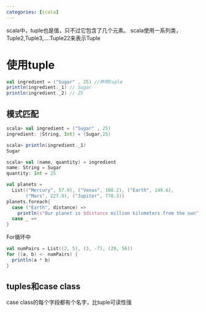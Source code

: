 ```yaml
---
categories: [scala]
---
```




scala中，tuple也是值，只不过它包含了几个元素。 scala使用一系列类，Tuple2,Tuple3,....Tuple22来表示Tuple

# 使用tuple

```scala
val ingredient = ("Sugar" , 25) //声明tuple
println(ingredient._1) // Sugar
println(ingredient._2) // 25
```

## 模式匹配

```scala
scala> val ingredient = ("Sugar" , 25)
ingredient: (String, Int) = (Sugar,25)

scala> println(ingredient._1)
Sugar

scala> val (name, quantity) = ingredient
name: String = Sugar
quantity: Int = 25
```

```scala
val planets =
  List(("Mercury", 57.9), ("Venus", 108.2), ("Earth", 149.6),
       ("Mars", 227.9), ("Jupiter", 778.3))
planets.foreach{
  case ("Earth", distance) =>
    println(s"Our planet is $distance million kilometers from the sun")
  case _ =>
}
```

For循环中

```scala
val numPairs = List((2, 5), (3, -7), (20, 56))
for ((a, b) <- numPairs) {
  println(a * b)
}
```

## tuples和case class

case class的每个字段都有个名字，比tuple可读性强